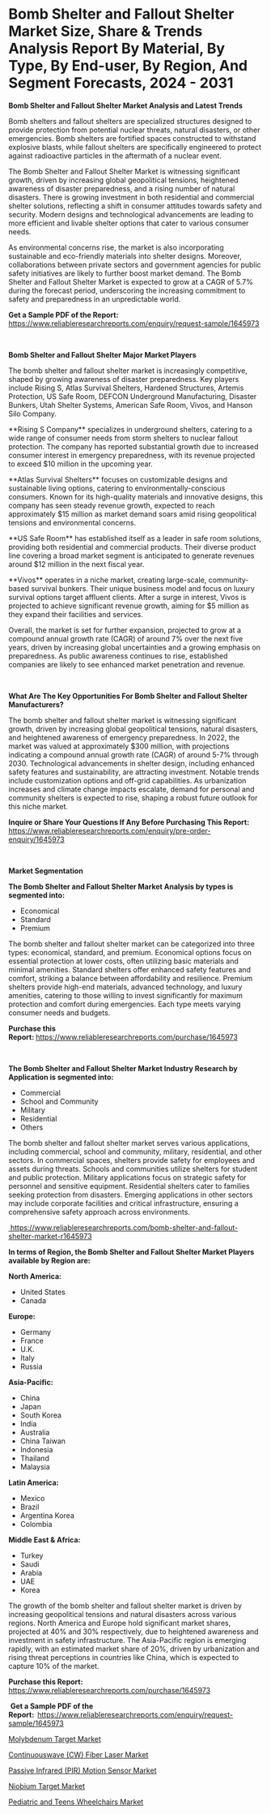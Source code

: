 <p><h1>Bomb Shelter and Fallout Shelter Market Size, Share & Trends Analysis Report By Material, By Type, By End-user, By Region, And Segment Forecasts, 2024 - 2031</h1></p><p><strong>Bomb Shelter and Fallout Shelter Market Analysis and Latest Trends</strong></p>
<p><p>Bomb shelters and fallout shelters are specialized structures designed to provide protection from potential nuclear threats, natural disasters, or other emergencies. Bomb shelters are fortified spaces constructed to withstand explosive blasts, while fallout shelters are specifically engineered to protect against radioactive particles in the aftermath of a nuclear event.</p><p>The Bomb Shelter and Fallout Shelter Market is witnessing significant growth, driven by increasing global geopolitical tensions, heightened awareness of disaster preparedness, and a rising number of natural disasters. There is growing investment in both residential and commercial shelter solutions, reflecting a shift in consumer attitudes towards safety and security. Modern designs and technological advancements are leading to more efficient and livable shelter options that cater to various consumer needs.</p><p>As environmental concerns rise, the market is also incorporating sustainable and eco-friendly materials into shelter designs. Moreover, collaborations between private sectors and government agencies for public safety initiatives are likely to further boost market demand. The Bomb Shelter and Fallout Shelter Market is expected to grow at a CAGR of 5.7% during the forecast period, underscoring the increasing commitment to safety and preparedness in an unpredictable world.</p></p>
<p><strong>Get a Sample PDF of the Report:&nbsp;</strong> <a href="https://www.reliableresearchreports.com/enquiry/request-sample/1645973?utm_campaign=11&utm_medium=2&utm_source=Github&utm_content=ia&utm_term=27102024&utm_id=bomb-shelter-and-fallout-shelter">https://www.reliableresearchreports.com/enquiry/request-sample/1645973</a></p>
<p>&nbsp;</p>
<p><strong>Bomb Shelter and Fallout Shelter Major Market Players</strong></p>
<p><p>The bomb shelter and fallout shelter market is increasingly competitive, shaped by growing awareness of disaster preparedness. Key players include Rising S, Atlas Survival Shelters, Hardened Structures, Artemis Protection, US Safe Room, DEFCON Underground Manufacturing, Disaster Bunkers, Utah Shelter Systems, American Safe Room, Vivos, and Hanson Silo Company.</p><p>**Rising S Company** specializes in underground shelters, catering to a wide range of consumer needs from storm shelters to nuclear fallout protection. The company has reported substantial growth due to increased consumer interest in emergency preparedness, with its revenue projected to exceed $10 million in the upcoming year.</p><p>**Atlas Survival Shelters** focuses on customizable designs and sustainable living options, catering to environmentally-conscious consumers. Known for its high-quality materials and innovative designs, this company has seen steady revenue growth, expected to reach approximately $15 million as market demand soars amid rising geopolitical tensions and environmental concerns.</p><p>**US Safe Room** has established itself as a leader in safe room solutions, providing both residential and commercial products. Their diverse product line covering a broad market segment is anticipated to generate revenues around $12 million in the next fiscal year.</p><p>**Vivos** operates in a niche market, creating large-scale, community-based survival bunkers. Their unique business model and focus on luxury survival options target affluent clients. After a surge in interest, Vivos is projected to achieve significant revenue growth, aiming for $5 million as they expand their facilities and services.</p><p>Overall, the market is set for further expansion, projected to grow at a compound annual growth rate (CAGR) of around 7% over the next five years, driven by increasing global uncertainties and a growing emphasis on preparedness. As public awareness continues to rise, established companies are likely to see enhanced market penetration and revenue.</p></p>
<p>&nbsp;</p>
<p><strong>What Are The Key Opportunities For Bomb Shelter and Fallout Shelter Manufacturers?</strong></p>
<p><p>The bomb shelter and fallout shelter market is witnessing significant growth, driven by increasing global geopolitical tensions, natural disasters, and heightened awareness of emergency preparedness. In 2022, the market was valued at approximately $300 million, with projections indicating a compound annual growth rate (CAGR) of around 5-7% through 2030. Technological advancements in shelter design, including enhanced safety features and sustainability, are attracting investment. Notable trends include customization options and off-grid capabilities. As urbanization increases and climate change impacts escalate, demand for personal and community shelters is expected to rise, shaping a robust future outlook for this niche market.</p></p>
<p><strong>Inquire or Share Your Questions If Any Before Purchasing This Report:</strong> <a href="https://www.reliableresearchreports.com/enquiry/pre-order-enquiry/1645973?utm_campaign=11&utm_medium=2&utm_source=Github&utm_content=ia&utm_term=27102024&utm_id=bomb-shelter-and-fallout-shelter">https://www.reliableresearchreports.com/enquiry/pre-order-enquiry/1645973</a></p>
<p>&nbsp;</p>
<p><strong>Market Segmentation</strong></p>
<p><strong>The Bomb Shelter and Fallout Shelter Market Analysis by types is segmented into:</strong></p>
<p><ul><li>Economical</li><li>Standard</li><li>Premium</li></ul></p>
<p><p>The bomb shelter and fallout shelter market can be categorized into three types: economical, standard, and premium. Economical options focus on essential protection at lower costs, often utilizing basic materials and minimal amenities. Standard shelters offer enhanced safety features and comfort, striking a balance between affordability and resilience. Premium shelters provide high-end materials, advanced technology, and luxury amenities, catering to those willing to invest significantly for maximum protection and comfort during emergencies. Each type meets varying consumer needs and budgets.</p></p>
<p><strong>Purchase this Report:&nbsp;</strong><a href="https://www.reliableresearchreports.com/purchase/1645973?utm_campaign=11&utm_medium=2&utm_source=Github&utm_content=ia&utm_term=27102024&utm_id=bomb-shelter-and-fallout-shelter">https://www.reliableresearchreports.com/purchase/1645973</a></p>
<p>&nbsp;</p>
<p><strong>The Bomb Shelter and Fallout Shelter Market Industry Research by Application is segmented into:</strong></p>
<p><ul><li>Commercial</li><li>School and Community</li><li>Military</li><li>Residential</li><li>Others</li></ul></p>
<p><p>The bomb shelter and fallout shelter market serves various applications, including commercial, school and community, military, residential, and other sectors. In commercial spaces, shelters provide safety for employees and assets during threats. Schools and communities utilize shelters for student and public protection. Military applications focus on strategic safety for personnel and sensitive equipment. Residential shelters cater to families seeking protection from disasters. Emerging applications in other sectors may include corporate facilities and critical infrastructure, ensuring a comprehensive safety approach across environments.</p></p>
<p><a href="https://www.reliableresearchreports.com/bomb-shelter-and-fallout-shelter-market-r1645973?utm_campaign=11&utm_medium=2&utm_source=Github&utm_content=ia&utm_term=27102024&utm_id=bomb-shelter-and-fallout-shelter">&nbsp;https://www.reliableresearchreports.com/bomb-shelter-and-fallout-shelter-market-r1645973</a></p>
<p><strong>In terms of Region, the Bomb Shelter and Fallout Shelter Market Players available by Region are:</strong></p>
<p>
    <p> <strong> North America: </strong>
        <ul>
            <li>United States</li>
            <li>Canada</li>
        </ul>
        </p> 
    <p> <strong> Europe: </strong>
        <ul>
            <li>Germany</li>
            <li>France</li>
            <li>U.K.</li>
            <li>Italy</li>
            <li>Russia</li>
        </ul>
        </p> 
    <p> <strong> Asia-Pacific: </strong>
        <ul>
            <li>China</li>
            <li>Japan</li>
            <li>South Korea</li>
            <li>India</li>
            <li>Australia</li>
            <li>China Taiwan</li>
            <li>Indonesia</li>
            <li>Thailand</li>
            <li>Malaysia</li>
        </ul>
        </p> 
    <p> <strong> Latin America: </strong>
        <ul>
            <li>Mexico</li>
            <li>Brazil</li>
            <li>Argentina Korea</li>
            <li>Colombia</li>
        </ul>
        </p> 
    <p> <strong> Middle East & Africa: </strong>
        <ul>
            <li>Turkey</li>
            <li>Saudi</li>
            <li>Arabia</li>
            <li>UAE</li>
            <li>Korea</li>
        </ul>
    </p>
    </p>
<p><p>The growth of the bomb shelter and fallout shelter market is driven by increasing geopolitical tensions and natural disasters across various regions. North America and Europe hold significant market shares, projected at 40% and 30% respectively, due to heightened awareness and investment in safety infrastructure. The Asia-Pacific region is emerging rapidly, with an estimated market share of 20%, driven by urbanization and rising threat perceptions in countries like China, which is expected to capture 10% of the market.</p></p>
<p><strong>Purchase this Report: </strong><a href="https://www.reliableresearchreports.com/purchase/1645973?utm_campaign=11&utm_medium=2&utm_source=Github&utm_content=ia&utm_term=27102024&utm_id=bomb-shelter-and-fallout-shelter">https://www.reliableresearchreports.com/purchase/1645973</a></p>
<p>&nbsp;<strong>Get a Sample PDF of the Report:&nbsp;&nbsp;</strong><a href="https://www.reliableresearchreports.com/enquiry/request-sample/1645973?utm_campaign=11&utm_medium=2&utm_source=Github&utm_content=ia&utm_term=27102024&utm_id=bomb-shelter-and-fallout-shelter">https://www.reliableresearchreports.com/enquiry/request-sample/1645973</a></p>
<p><strong></strong></p>
<p><p><a href="https://medium.com/@marcouhbmammoc/global-molybdenum-target-market-opportunities-and-forecast-for-period-from-2024-to-2031-8131268b1f54?utm_campaign=11&utm_medium=2&utm_source=Github&utm_content=ia&utm_term=27102024&utm_id=bomb-shelter-and-fallout-shelter">Molybdenum Target Market</a></p><p><a href="https://issuu.com/reportprime-2/docs/continuouswave-cw-fiber-laser-marke_ed56890d018a18?utm_campaign=11&utm_medium=2&utm_source=Github&utm_content=ia&utm_term=27102024&utm_id=bomb-shelter-and-fallout-shelter">Continuouswave (CW) Fiber Laser Market</a></p><p><a href="https://www.linkedin.com/pulse/passive-infrared-pir-motion-sensor-market-segmentation-applications-z1e9e?trk=public_post_embed_feed-article-content&utm_campaign=11&utm_medium=2&utm_source=Github&utm_content=ia&utm_term=27102024&utm_id=bomb-shelter-and-fallout-shelter">Passive Infrared (PIR) Motion Sensor Market</a></p><p><a href="https://medium.com/@guirli5mentel/niobium-target-market-size-share-growth-and-market-analysis-by-type-by-application-and-regional-8c014c27daa1?utm_campaign=11&utm_medium=2&utm_source=Github&utm_content=ia&utm_term=27102024&utm_id=bomb-shelter-and-fallout-shelter">Niobium Target Market</a></p><p><a href="https://github.com/ellinutterosx5/Market-Research-Report-List-1/blob/main/pediatric-and-teens-wheelchairs-market.md?utm_campaign=11&utm_medium=2&utm_source=Github&utm_content=ia&utm_term=27102024&utm_id=bomb-shelter-and-fallout-shelter">Pediatric and Teens Wheelchairs Market</a></p></p>